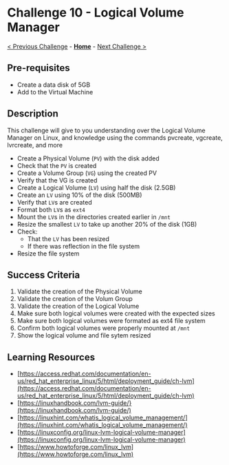# Challenge 10 - Logical Volume Manager

[< Previous Challenge](./Challenge-09.md) - **[Home](../README.md)** - [Next Challenge >](./Challenge-11.md)

## Pre-requisites 

- Create a data disk of 5GB
- Add to the Virtual Machine

## Description

This challenge will give to you understanding over the Logical Volume Manager on Linux, and knowledge using the commands pvcreate, vgcreate, lvrcreate, and more

- Create a Physical Volume (`PV`) with the disk added
- Check that the ```PV``` is created
- Create a Volume Group (```VG```) using the created PV
- Verify that the VG is created
- Create a Logical Volume (```LV```) using half the disk (2.5GB)
- Create an ```LV``` using 10% of the disk (500MB)
- Verify that ```LV```s are created
- Format both ```LV```s as ```ext4```
- Mount the ```LV```s in the directories created earlier in ```/mnt```
- Resize the smallest ```LV``` to take up another 20% of the disk (1GB)
- Check:
    - That the ```LV``` has been resized
    - If there was reflection in the file system
- Resize the file system

## Success Criteria

1. Validate the creation of the Physical Volume
2. Validate the creation of the Volum Group
3. Validate the creation of the Logical Volume
4. Make sure both logical volumes were created with the expected sizes
5. Make sure both logical volumes were formated as ext4 file system
6. Confirm both logical volumes were properly mounted at `/mnt`
7. Show the logical volume and file sytem resized


## Learning Resources

- [https://access.redhat.com/documentation/en-us/red_hat_enterprise_linux/5/html/deployment_guide/ch-lvm](https://access.redhat.com/documentation/en-us/red_hat_enterprise_linux/5/html/deployment_guide/ch-lvm)
- [https://linuxhandbook.com/lvm-guide/}(https://linuxhandbook.com/lvm-guide/)
- [https://linuxhint.com/whatis_logical_volume_management/](https://linuxhint.com/whatis_logical_volume_management/)
- [https://linuxconfig.org/linux-lvm-logical-volume-manager](https://linuxconfig.org/linux-lvm-logical-volume-manager)
- [https://www.howtoforge.com/linux_lvm](https://www.howtoforge.com/linux_lvm)
